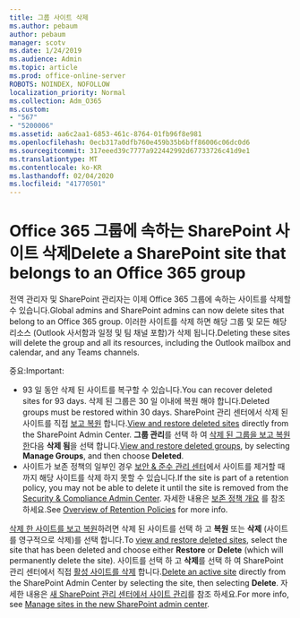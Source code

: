 ```yaml
---
title: 그룹 사이트 삭제
ms.author: pebaum
author: pebaum
manager: scotv
ms.date: 1/24/2019
ms.audience: Admin
ms.topic: article
ms.prod: office-online-server
ROBOTS: NOINDEX, NOFOLLOW
localization_priority: Normal
ms.collection: Adm_O365
ms.custom:
- "567"
- "5200006"
ms.assetid: aa6c2aa1-6853-461c-8764-01fb96f8e981
ms.openlocfilehash: 0ecb317a0dfb760e459b35b6bff86006c06dc0d6
ms.sourcegitcommit: 317eeed39c7777a922442992d67733726c41d9e1
ms.translationtype: MT
ms.contentlocale: ko-KR
ms.lasthandoff: 02/04/2020
ms.locfileid: "41770501"
---
```

# <a name="delete-a-sharepoint-site-that-belongs-to-an-office-365-group"></a><span data-ttu-id="c8e4c-102">Office 365 그룹에 속하는 SharePoint 사이트 삭제</span><span class="sxs-lookup"><span data-stu-id="c8e4c-102">Delete a SharePoint site that belongs to an Office 365 group</span></span>

<span data-ttu-id="c8e4c-103">전역 관리자 및 SharePoint 관리자는 이제 Office 365 그룹에 속하는 사이트를 삭제할 수 있습니다.</span><span class="sxs-lookup"><span data-stu-id="c8e4c-103">Global admins and SharePoint admins can now delete sites that belong to an Office 365 group.</span></span> <span data-ttu-id="c8e4c-104">이러한 사이트를 삭제 하면 해당 그룹 및 모든 해당 리소스 (Outlook 사서함과 일정 및 팀 채널 포함)가 삭제 됩니다.</span><span class="sxs-lookup"><span data-stu-id="c8e4c-104">Deleting these sites will delete the group and all its resources, including the Outlook mailbox and calendar, and any Teams channels.</span></span>
  
<span data-ttu-id="c8e4c-105">중요:</span><span class="sxs-lookup"><span data-stu-id="c8e4c-105">Important:</span></span>

- <span data-ttu-id="c8e4c-106">93 일 동안 삭제 된 사이트를 복구할 수 있습니다.</span><span class="sxs-lookup"><span data-stu-id="c8e4c-106">You can recover deleted sites for 93 days.</span></span> <span data-ttu-id="c8e4c-107">삭제 된 그룹은 30 일 이내에 복원 해야 합니다.</span><span class="sxs-lookup"><span data-stu-id="c8e4c-107">Deleted groups must be restored within 30 days.</span></span> <span data-ttu-id="c8e4c-108">SharePoint 관리 센터에서 삭제 된 사이트를 직접 [보고 복원](https://admin.microsoft.com/sharepoint) 합니다.</span><span class="sxs-lookup"><span data-stu-id="c8e4c-108">[View and restore deleted sites](https://admin.microsoft.com/sharepoint) directly from the SharePoint Admin Center.</span></span> <span data-ttu-id="c8e4c-109">**그룹 관리**를 선택 하 여 [삭제 된 그룹을 보고 복원한](https://outlook.office.com/people/group/deleted)다음 **삭제 됨**을 선택 합니다.</span><span class="sxs-lookup"><span data-stu-id="c8e4c-109">[View and restore deleted groups](https://outlook.office.com/people/group/deleted), by selecting **Manage Groups**, and then choose **Deleted**.</span></span>
- <span data-ttu-id="c8e4c-110">사이트가 보존 정책의 일부인 경우 [보안 &amp; 준수 관리 센터](https://protection.office.com/?rfr=AdminCenter#/retention)에서 사이트를 제거할 때까지 해당 사이트를 삭제 하지 못할 수 있습니다.</span><span class="sxs-lookup"><span data-stu-id="c8e4c-110">If the site is part of a retention policy, you may not be able to delete it until the site is removed from the [Security &amp; Compliance Admin Center](https://protection.office.com/?rfr=AdminCenter#/retention).</span></span> <span data-ttu-id="c8e4c-111">자세한 내용은 [보존 정책 개요](https://docs.microsoft.com/office365/securitycompliance/retention-policies#content-in-onedrive-accounts-and-sharepoint-sites) 를 참조 하세요.</span><span class="sxs-lookup"><span data-stu-id="c8e4c-111">See [Overview of Retention Policies](https://docs.microsoft.com/office365/securitycompliance/retention-policies#content-in-onedrive-accounts-and-sharepoint-sites) for more info.</span></span>
  
<span data-ttu-id="c8e4c-112">[삭제 한 사이트를 보고 복원](https://admin.microsoft.com/sharepoint)하려면 삭제 된 사이트를 선택 하 고 **복원** 또는 **삭제** (사이트를 영구적으로 삭제)를 선택 합니다.</span><span class="sxs-lookup"><span data-stu-id="c8e4c-112">To [view and restore deleted sites](https://admin.microsoft.com/sharepoint), select the site that has been deleted and choose either **Restore** or **Delete** (which will permanently delete the site).</span></span> <span data-ttu-id="c8e4c-113">사이트를 선택 하 고 **삭제**를 선택 하 여 SharePoint 관리 센터에서 직접 [활성 사이트를 삭제](https://admin.microsoft.com/sharepoint) 합니다.</span><span class="sxs-lookup"><span data-stu-id="c8e4c-113">[Delete an active site](https://admin.microsoft.com/sharepoint) directly from the SharePoint Admin Center by selecting the site, then selecting **Delete**.</span></span> <span data-ttu-id="c8e4c-114">자세한 내용은 [새 SharePoint 관리 센터에서 사이트 관리](https://docs.microsoft.com/sharepoint/manage-sites-in-new-admin-center)를 참조 하세요.</span><span class="sxs-lookup"><span data-stu-id="c8e4c-114">For more info, see [Manage sites in the new SharePoint admin center](https://docs.microsoft.com/sharepoint/manage-sites-in-new-admin-center).</span></span>
  
